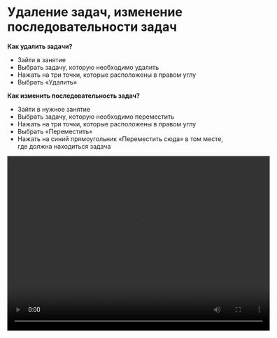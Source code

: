 # Удаление задач, изменение последовательности задач

**Как удалить задачи?**

- Зайти в занятие
- Выбрать задачу, которую необходимо удалить
- Нажать на три точки, которые расположены в правом углу
- Выбрать «Удалить»


**Как изменить последовательность задач?**

- Зайти в нужное занятие
- Выбрать задачу, которую необходимо переместить
- Нажать на три точки, которые расположены в правом углу
- Выбрать «Переместить»
- Нажать на синий прямоугольник «Переместить сюда» в том месте, где должна находиться задача


<video width="600" height="400" controls=true src="https://s3-eu-west-1.amazonaws.com/edu-prod/video/help_videos/5.mp4" type="video/mp4" />